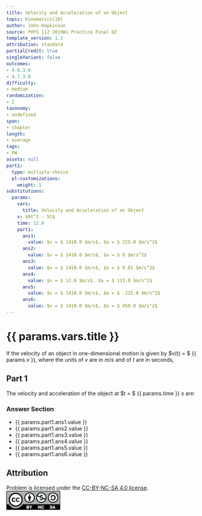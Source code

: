 ```yaml
---
title: Velocity and Acceleration of an Object
topic: Kinematics(1D)
author: John Hopkinson
source: PHYS 112 2019W1 Practice Final Q2
template_version: 1.3
attribution: standard
partialCredit: true
singleVariant: false
outcomes:
- 4.6.3.0
- 4.7.3.0
difficulty:
- medium
randomization:
- 2
taxonomy:
- undefined
span:
- chapter
length:
- average
tags:
- PW
assets: null
part1:
  type: multiple-choice
  pl-customizations:
    weight: 1
substitutions:
  params:
    vars:
      title: Velocity and Acceleration of an Object
    v: $9t^2 - 5t$
    time: 12.8
    part1:
      ans1:
        value: $v = $ 1410.0 $m/s$, $a = $ 225.0 $m/s^2$
      ans2:
        value: $v = $ 1410.0 $m/s$, $a = $ 0 $m/s^2$
      ans3:
        value: $v = $ 1410.0 $m/s$, $a = $ 9.81 $m/s^2$
      ans4:
        value: $v = $ 12.8 $m/s$, $a = $ 113.0 $m/s^2$
      ans5:
        value: $v = $ 1410.0 $m/s$, $a = $ -225.0 $m/s^2$
      ans6:
        value: $v = $ 1410.0 $m/s$, $a = $ 450.0 $m/s^2$
---
```

# {{ params.vars.title }}
If the velocity of an object in one-dimensional motion is given by $v(t) = $ {{ params.v }}, where the units of $v$ are in $m/s$ and of $t$ are in seconds,

## Part 1

The velocity and acceleration of the object at $t = $ {{ params.time }} $s$ are:

### Answer Section

- {{ params.part1.ans1.value }}
- {{ params.part1.ans2.value }}
- {{ params.part1.ans3.value }}
- {{ params.part1.ans4.value }}
- {{ params.part1.ans5.value }}
- {{ params.part1.ans6.value }}

## Attribution

Problem is licensed under the [CC-BY-NC-SA 4.0 license](https://creativecommons.org/licenses/by-nc-sa/4.0/).<br> ![The Creative Commons 4.0 license requiring attribution-BY, non-commercial-NC, and share-alike-SA license.](https://raw.githubusercontent.com/firasm/bits/master/by-nc-sa.png)